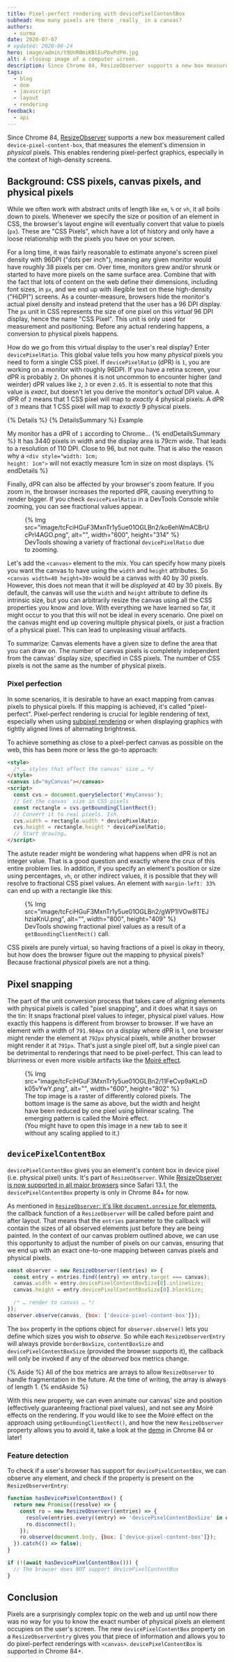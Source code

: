 ```yaml
---
title: Pixel-perfect rendering with devicePixelContentBox
subhead: How many pixels are there _really_ in a canvas?
authors:
  - surma
date: 2020-07-07
# updated: 2020-06-24
hero: image/admin/t9UnR0miKBlEuPbvPdPH.jpg
alt: A closeup image of a computer screen.
description: Since Chrome 84, ResizeObserver supports a new box measurement called device-pixel-content-box, that measures the element's dimension in physical pixels. This is crucial for rendering pixel-perfect graphics, especially in the context of high-density screens.
tags:
  - blog
  - dom
  - javascript
  - layout
  - rendering
feedback:
  - api
---
```


Since Chrome 84, [ResizeObserver] supports a new box measurement called `device-pixel-content-box`, that measures the element's dimension in _physical_ pixels. This enables rendering pixel-perfect graphics, especially in the context of high-density screens.

## Background: CSS pixels, canvas pixels, and physical pixels

While we often work with abstract units of length like `em`, `%` or `vh`, it all boils down to pixels. Whenever we specify the size or position of an element in CSS, the browser's layout engine will eventually convert that value to pixels (`px`). These are "CSS Pixels", which have a lot of history and only have a loose relationship with the pixels you have on your screen.

For a long time, it was fairly reasonable to estimate anyone's screen pixel density with 96DPI ("dots per inch"), meaning any given monitor would have roughly 38 pixels per cm. Over time, monitors grew and/or shrunk or started to have more pixels on the same surface area. Combine that with the fact that lots of content on the web define their dimensions, including font sizes, in `px`, and we end up with illegible text on these high-density ("HiDPI") screens. As a counter-measure, browsers hide the monitor's actual pixel density and instead pretend that the user has a 96 DPI display. The `px` unit in CSS represents the size of one pixel on this _virtual_ 96 DPI display, hence the name "CSS Pixel". This unit is only used for measurement and positioning. Before any actual rendering happens, a conversion to physical pixels happens.

How do we go from this virtual display to the user's real display? Enter `devicePixelRatio`. This global value tells you how many _physical_ pixels you need to form a single CSS pixel. If `devicePixelRatio` (dPR) is `1`, you are working on a monitor with roughly 96DPI. If you have a retina screen, your dPR is probably `2`. On phones it is not uncommon to encounter higher (and weirder) dPR values like `2`, `3` or even `2.65`. It is essential to note that this value is _exact_, but doesn't let you derive the monitor's _actual_ DPI value. A dPR of `2` means that 1 CSS pixel will map to _exactly_ 4 physical pixels. A dPR of `3` means that 1 CSS pixel will map to _exactly_ 9 physical pixels.

{% Details %}
{% DetailsSummary %}
Example

My monitor has a dPR of `1` according to Chrome…
{% endDetailsSummary %}
It has 3440 pixels in width and the display area is 79cm wide.
That leads to a resolution of 110 DPI. Close to 96, but not quite.
That is also the reason why a <code>&lt;div style="width: 1cm; height: 1cm"&gt;</code>
will not exactly measure 1cm in size on most displays.
{% endDetails %}

Finally, dPR can also be affected by your browser's zoom feature. If you zoom in, the browser increases the reported dPR, causing everything to render bigger. If you check `devicePixelRatio` in a DevTools Console while zooming, you can see fractional values appear.

<figure>
  {% Img src="image/tcFciHGuF3MxnTr1y5ue01OGLBn2/ko6ehWmACBrUcPrl4AGO.png", alt="", width="600", height="314" %}
  <figcaption>DevTools showing a variety of fractional <code>devicePixelRatio</code> due to zooming.</figcaption>
</figure>

Let's add the `<canvas>` element to the mix. You can specify how many pixels you want the canvas to have using the `width` and `height` attributes. So `<canvas width=40 height=30>` would be a canvas with 40 by 30 pixels. However, this does not mean that it will be _displayed_ at 40 by 30 pixels. By default, the canvas will use the `width` and `height` attribute to define its intrinsic size, but you can arbitrarily resize the canvas using all the CSS properties you know and love. With everything we have learned so far, it might occur to you that this will not be ideal in every scenario. One pixel on the canvas might end up covering multiple physical pixels, or just a fraction of a physical pixel. This can lead to unpleasing visual artifacts.

To summarize: Canvas elements have a given size to define the area that you can draw on. The number of canvas pixels is completely independent from the canvas' display size, specified in CSS pixels. The number of CSS pixels is not the same as the number of physical pixels.

### Pixel perfection

In some scenarios, it is desirable to have an exact mapping from canvas pixels to physical pixels. If this mapping is achieved, it's called "pixel-perfect". Pixel-perfect rendering is crucial for legible rendering of text, especially when using [subpixel rendering] or when displaying graphics with tightly aligned lines of alternating brightness.

To achieve something as close to a pixel-perfect canvas as possible on the web, this has been more or less the go-to approach:

```html
<style>
  /* … styles that affect the canvas' size … */
</style>
<canvas id="myCanvas"></canvas>
<script>
  const cvs = document.querySelector('#myCanvas');
  // Get the canvas' size in CSS pixels
  const rectangle = cvs.getBoundingClientRect();
  // Convert it to real pixels. Ish.
  cvs.width = rectangle.width * devicePixelRatio;
  cvs.height = rectangle.height * devicePixelRatio;
  // Start drawing…
</script>
```

The astute reader might be wondering what happens when dPR is not an integer value. That is a good question and exactly where the crux of this entire problem lies. In addition, if you specify an element's position or size using percentages, `vh`, or other indirect values, it is possible that they will resolve to fractional CSS pixel values. An element with `margin-left: 33%` can end up with a rectangle like this:

<figure>
  {% Img src="image/tcFciHGuF3MxnTr1y5ue01OGLBn2/gWP1lVOw8ITEJhziaKnU.png", alt="", width="800", height="409" %}
  <figcaption>DevTools showing fractional pixel values as a result of a <code>getBoundingClientRect()</code> call.</figcaption>
</figure>

CSS pixels are purely virtual, so having fractions of a pixel is okay in theory, but how does the browser figure out the mapping to physical pixels? Because fractional _physical_ pixels are not a thing.

## Pixel snapping

The part of the unit conversion process that takes care of aligning elements with physical pixels is called "pixel snapping", and it does what it says on the tin: It snaps fractional pixel values to integer, physical pixel values. How exactly this happens is different from browser to browser. If we have an element with a width of `791.984px` on a display where dPR is 1, one browser might render the element at `792px` physical pixels, while another browser might render it at `791px`. That's just a single pixel off, but a single pixel can be detrimental to renderings that need to be pixel-perfect. This can lead to blurriness or even more visible artifacts like the [Moiré effect].

<figure>
  {% Img src="image/tcFciHGuF3MxnTr1y5ue01OGLBn2/11FeCvp9aKLnDk05vYwY.png", alt="", width="600", height="802" %}
  <figcaption>The top image is a raster of differently colored pixels. The bottom image is the same as above, but the width and height have been reduced by one pixel using bilinear scaling. The emerging pattern is called the Moiré effect.<br>(You might have to open this image in a new tab to see it without any scaling applied to it.)</figcaption>
</figure>

## `devicePixelContentBox`

`devicePixelContentBox` gives you an element's content box in device pixel (i.e. physical pixel) units. It's part of `ResizeObserver`. While [ResizeObserver is now supported in all major browsers][ro support] since Safari 13.1, the `devicePixelContentBox` property is only in Chrome 84+ for now.

As mentioned in [`ResizeObserver`: it's like `document.onresize` for elements][resizeobserver], the callback function of a `ResizeObserver` will be called before paint and after layout. That means that the `entries` parameter to the callback will contain the sizes of all observed elements just before they are being painted. In the context of our canvas problem outlined above, we can use this opportunity to adjust the number of pixels on our canvas, ensuring that we end up with an exact one-to-one mapping between canvas pixels and physical pixels.

```js
const observer = new ResizeObserver((entries) => {
  const entry = entries.find((entry) => entry.target === canvas);
  canvas.width = entry.devicePixelContentBoxSize[0].inlineSize;
  canvas.height = entry.devicePixelContentBoxSize[0].blockSize;

  /* … render to canvas … */
});
observer.observe(canvas, {box: ['device-pixel-content-box']});
```

The `box` property in the options object for `observer.observe()` lets you define which sizes you wish to _observe_. So while each `ResizeObserverEntry` will always provide `borderBoxSize`, `contentBoxSize` and `devicePixelContentBoxSize` (provided the browser supports it), the callback will only be invoked if any of the _observed_ box metrics change.

{% Aside %}
All of the box metrics are arrays to allow `ResizeObserver` to handle fragmentation in the future. At the time of writing, the array is always of length 1.
{% endAside %}

With this new property, we can even animate our canvas' size and position (effectively guaranteeing fractional pixel values), and not see any Moiré effects on the rendering. If you would like to see the Moiré effect on the approach using `getBoundingClientRect()`, and how the new `ResizeObserver` property allows you to avoid it, take a look at the [demo] in Chrome 84 or later!

### Feature detection

To check if a user's browser has support for `devicePixelContentBox`, we can observe any element, and check if the property is present on the `ResizeObserverEntry`:

```js
function hasDevicePixelContentBox() {
  return new Promise((resolve) => {
    const ro = new ResizeObserver((entries) => {
      resolve(entries.every((entry) => 'devicePixelContentBoxSize' in entry));
      ro.disconnect();
    });
    ro.observe(document.body, {box: ['device-pixel-content-box']});
  }).catch(() => false);
}

if (!(await hasDevicePixelContentBox())) {
  // The browser does NOT support devicePixelContentBox
}
```

## Conclusion

Pixels are a surprisingly complex topic on the web and up until now there was no way for you to know the exact number of physical pixels an element occupies on the user's screen. The new `devicePixelContentBox` property on a `ResizeObserverEntry` gives you that piece of information and allows you to do pixel-perfect renderings with `<canvas>`. `devicePixelContentBox` is supported in Chrome 84+.

[resizeobserver]: /resize-observer/
[subpixel rendering]: https://en.wikipedia.org/wiki/Subpixel_rendering
[moiré effect]: https://en.wikipedia.org/wiki/Moir%C3%A9_pattern
[ro support]: https://caniuse.com/#feat=resizeobserver
[demo]: https://device-pixel-content-box.glitch.me/
